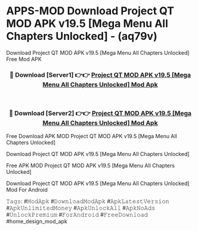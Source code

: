 # APPS-MOD Download Project QT MOD APK v19.5 [Mega Menu All Chapters Unlocked] - (aq79v)
Download Project QT MOD APK v19.5 [Mega Menu All Chapters Unlocked] Free Mod APK

<div align="center">
<h3>🔴 Download [Server1] 👉👉 <a href="https://apk-comot.site?title=Project_QT_MOD_APK_v19.5_[Mega_Menu_All_Chapters_Unlocked]">Project QT MOD APK v19.5 [Mega Menu All Chapters Unlocked] Mod Apk</a></h3><br>

<h3>🔴 Download [Server2] 👉👉 <a href="https://apk-comot.site?title=Project_QT_MOD_APK_v19.5_[Mega_Menu_All_Chapters_Unlocked]">Project QT MOD APK v19.5 [Mega Menu All Chapters Unlocked] Mod Apk</a></h3>
</div>


Free Download APK MOD Project QT MOD APK v19.5 [Mega Menu All Chapters Unlocked]

Download Project QT MOD APK v19.5 [Mega Menu All Chapters Unlocked] 

Free APK MOD Project QT MOD APK v19.5 [Mega Menu All Chapters Unlocked] 

Download Project QT MOD APK v19.5 [Mega Menu All Chapters Unlocked] Mod For Android

𝚃𝚊𝚐𝚜: #𝙼𝚘𝚍𝙰𝚙𝚔 #𝙳𝚘𝚠𝚗𝚕𝚘𝚊𝚍𝙼𝚘𝚍𝙰𝚙𝚔 #𝙰𝚙𝚔𝙻𝚊𝚝𝚎𝚜𝚝𝚅𝚎𝚛𝚜𝚒𝚘𝚗 #𝙰𝚙𝚔𝚄𝚗𝚕𝚒𝚖𝚒𝚝𝚎𝚍𝙼𝚘𝚗𝚎𝚢 #𝙰𝚙𝚔𝚄𝚗𝚕𝚘𝚌𝚔𝙰𝚕𝚕 #𝙰𝚙𝚔𝙽𝚘𝙰𝚍𝚜 #𝚄𝚗𝚕𝚘𝚌𝚔𝙿𝚛𝚎𝚖𝚒𝚞𝚖 #𝙵𝚘𝚛𝙰𝚗𝚍𝚛𝚘𝚒𝚍 #𝙵𝚛𝚎𝚎𝙳𝚘𝚠𝚗𝚕𝚘𝚊𝚍 #home_design_mod_apk